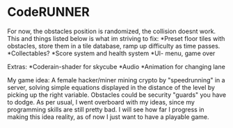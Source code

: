 # CodeRUNNER

For now, the obstacles position is randomized, the collision doesnt work. This and things listed below is what im striving to fix:
*Preset floor tiles with obstacles, store them in a tile database, ramp up difficulty as time passes.
*Collectables? 
*Score system and health system
*UI- menu, game over

Extras:
*Coderain-shader for skycube
*Audio
*Animation for changing lane

My game idea:
A female hacker/miner mining crypto by "speedrunning" in a server, solving simple equations displayed in the distance of the level by picking up the right variable. Obstacles could be security "guards" you have to dodge. As per usual, I went overboard with my ideas, since my programming skills are still pretty bad. I will see how far I progress in making this idea reality, as of now I just want to have a playable game.

